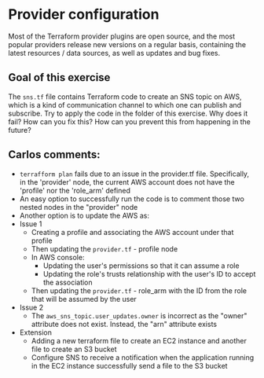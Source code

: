 # Provider configuration

Most of the Terraform provider plugins are open source, and the most popular providers release new versions on a regular basis,
containing the latest resources / data sources, as well as updates and bug fixes.

## Goal of this exercise

The `sns.tf` file contains Terraform code to create an SNS topic on AWS, which is a kind of communication channel to which
one can publish and subscribe. Try to apply the code in the folder of this exercise. Why does it fail? How can you fix this? How
can you prevent this from happening in the future?

## Carlos comments:
- `terrafform plan` fails due to an issue in the provider.tf file. Specifically, in the 'provider' node, the current AWS account does not have the 'profile' nor the 'role_arm' defined
- An easy option to successfully run the code is to comment those two nested nodes in the "provider" node
- Another option is to update the AWS as:
- Issue 1 
  - Creating a profile and associating the AWS account under that profile
  - Then updating the `provider.tf` - profile node
  - In AWS console:
    - Updating the user's permissions so that it can assume a role
    - Updating the role's trusts relationship with the user's ID to accept the association 
  - Then updating the `provider.tf` - role_arm with the ID from the role that will be assumed by the user
- Issue 2
  - The `aws_sns_topic.user_updates.owner` is incorrect as the "owner" attribute does not exist. Instead, the "arn" attribute exists
- Extension
  - Adding a new terraform file to create an EC2 instance and another file to create an S3 bucket
  - Configure SNS to receive a notification when the application running in the EC2 instance successfully send a file to the S3 bucket